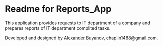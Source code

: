 # Readme for Reports_App

This application provides requests to IT department of a company and prepares reports of IT department complited tasks.

Developed and designed by [Alexander Buyanov](https://vk.com/id15311006), [chaplin1488@gmail.com](mailto:chaplin1488@gmail.com).